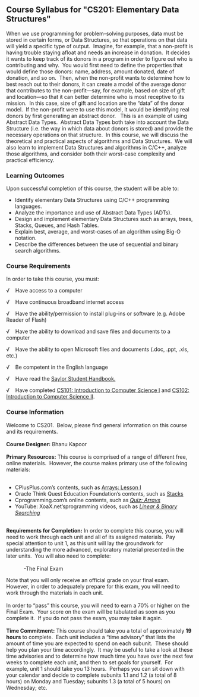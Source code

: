 Course Syllabus for "CS201: Elementary Data Structures"
-------------------------------------------------------

When we use programming for problem-solving purposes, data must be
stored in certain forms, or Data Structures, so that operations on that
data will yield a specific type of output.  Imagine, for example, that a
non-profit is having trouble staying afloat and needs an increase in
donation.  It decides it wants to keep track of its donors in a program
in order to figure out who is contributing and why.  You would first
need to define the properties that would define those donors: name,
address, amount donated, date of donation, and so on.  Then, when the
non-profit wants to determine how to best reach out to their donors, it
can create a model of the average donor that contributes to the
non-profit—say, for example, based on size of gift and location—so that
it can better determine who is most receptive to its mission.  In this
case, size of gift and location are the “data” of the donor model.  If
the non-profit were to use this model, it would be identifying real
donors by first generating an abstract donor.   This is an example of
using Abstract Data Types.  Abstract Data Types both take into account
the Data Structure (i.e. the way in which data about donors is stored)
and provide the necessary operations on that structure.  In this course,
we will discuss the theoretical and practical aspects of algorithms and
Data Structures.  We will also learn to implement Data Structures and
algorithms in C/C++, analyze those algorithms, and consider both their
worst-case complexity and practical efficiency.

### Learning Outcomes

Upon successful completion of this course, the student will be able
to:  

-   Identify elementary Data Structures using C/C++ programming
    languages.
-   Analyze the importance and use of Abstract Data Types (ADTs).
-   Design and implement elementary Data Structures such as arrays,
    trees, Stacks, Queues, and Hash Tables.
-   Explain best, average, and worst-cases of an algorithm using Big-O
    notation.
-   Describe the differences between the use of sequential and binary
    search algorithms.

### Course Requirements

In order to take this course, you must:  
  
 √    Have access to a computer  
  
 √    Have continuous broadband internet access  
  
 √    Have the ability/permission to install plug-ins or software (e.g.
Adobe Reader of Flash)  
  
 √    Have the ability to download and save files and documents to a
computer  
  
 √    Have the ability to open Microsoft files and documents (.doc,
.ppt, .xls, etc.)  
  
 √    Be competent in the English language  
  
 √    Have read the [Saylor Student
Handbook.](http://www.saylor.org/site/wp-content/uploads/2012/05/Saylor-StudentHandbook.pdf)  
  
 √    Have completed [CS101: Introduction to Computer Science
I](http://www.saylor.org/courses/cs101/) and [CS102: Introduction to
Computer Science II](http://www.saylor.org/courses/cs102/).

### Course Information

Welcome to CS201.  Below, please find general information on this course
and its requirements.    
    
 **Course Designer:** Bhanu Kapoor  
    
 **Primary Resources:** This course is comprised of a range of different
free, online materials.  However, the course makes primary use of the
following materials:  
  

-   CPlusPlus.com’s contents, such as [Arrays: Lesson
    I](http://www.cplusplus.com/doc/tutorial/arrays/)
-   Oracle Think Quest Education Foundation’s contents, such as
    [Stacks](http://wayback.archive-it.org/3635/20130722193840/http://library.thinkquest.org/C005618/text/stacks.htm)
-   Cprogramming.com’s online contents, such as [*Quiz:
    Arrays*](http://www.cprogramming.com/tutorial/quiz/quiz8.html)
-   YouTube: XoaX.net’sprogramming videos, such as *[Linear & Binary
    Searching](http://www.youtube.com/watch?v=wNVCJj642n4)*

   
 **Requirements for Completion:** In order to complete this course, you
will need to work through each unit and all of its assigned materials. 
Pay special attention to unit 1, as this unit will lay the groundwork
for understanding the more advanced, exploratory material presented in
the later units.  You will also need to complete:  
              
             -The Final Exam  
  
 Note that you will only receive an official grade on your final exam. 
However, in order to adequately prepare for this exam, you will need to
work through the materials in each unit.  
    
 In order to “pass” this course, you will need to earn a 70% or higher
on the Final Exam.  Your score on the exam will be tabulated as soon as
you complete it.  If you do not pass the exam, you may take it again.  
    
 **Time Commitment:** This course should take you a total of
approximately **19 hours** to complete.  Each unit includes a “time
advisory” that lists the amount of time you are expected to spend on
each subunit.  These should help you plan your time accordingly.  It may
be useful to take a look at these time advisories and to determine how
much time you have over the next few weeks to complete each unit, and
then to set goals for yourself.  For example, unit 1 should take you 13
hours.  Perhaps you can sit down with your calendar and decide to
complete subunits 1.1 and 1.2 (a total of 8 hours) on Monday and
Tuesday; subunits 1.3 (a total of 5 hours) on Wednesday; etc.  
    

